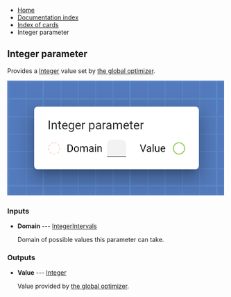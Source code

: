 <ul class="breadcrumb">
    <li><a href="">Home</a></li>
    <li><a href="documentation">Documentation index</a></li>
    <li><a href="cards/">Index of cards</a></li>
    <li>Integer parameter</li>
</ul>

## Integer parameter

Provides a [Integer](types/Integer) value set by [the global optimizer](work_screen#fine-tune-parameters-automatically).

!["Integer parameter" card](assets/img/cards/parameterInteger.png)


### Inputs


* **Domain** --- [IntegerIntervals](types/IntegerIntervals)

  Domain of possible values this parameter can take.





### Outputs


* **Value** --- [Integer](types/Integer)

  Value provided by [the global optimizer](work_screen#fine-tune-parameters-automatically).




